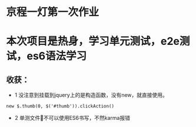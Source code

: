 # 京程一灯第一次作业
# 本次项目是热身，学习单元测试，e2e测试，es6语法学习
## 收获：

* 1 没注意到挂载到jquery上的是构造函数，没有new，就直接使用。

`new $.thumb(0, $('#thumb')).clickAction()`

* 2 单测文件不可以使用ES6书写，不然karma报错
